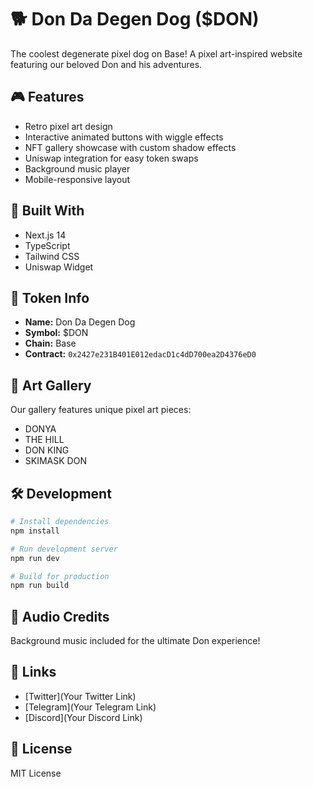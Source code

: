 # 🐕 Don Da Degen Dog ($DON)

The coolest degenerate pixel dog on Base! A pixel art-inspired website featuring our beloved Don and his adventures.

## 🎮 Features

- Retro pixel art design
- Interactive animated buttons with wiggle effects
- NFT gallery showcase with custom shadow effects
- Uniswap integration for easy token swaps
- Background music player
- Mobile-responsive layout

## 🔧 Built With

- Next.js 14
- TypeScript
- Tailwind CSS
- Uniswap Widget

## 🚀 Token Info

- **Name:** Don Da Degen Dog
- **Symbol:** $DON
- **Chain:** Base
- **Contract:** `0x2427e231B401E012edacD1c4dD700ea2D4376eD0`

## 🎨 Art Gallery

Our gallery features unique pixel art pieces:
- DONYA
- THE HILL
- DON KING
- SKIMASK DON

## 🛠️ Development

```bash
# Install dependencies
npm install

# Run development server
npm run dev

# Build for production
npm run build
```

## 🎵 Audio Credits

Background music included for the ultimate Don experience!

## 🔗 Links

- [Twitter](Your Twitter Link)
- [Telegram](Your Telegram Link)
- [Discord](Your Discord Link)

## 📝 License

MIT License 